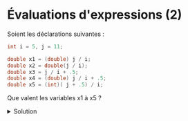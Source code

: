 # Évaluations d'expressions (2)

Soient les déclarations suivantes :
~~~cpp
int i = 5, j = 11; 

double x1 = (double) j / i;
double x2 = double(j / i);
double x3 = j / i + .5;
double x4 = (double) j / i + .5;
double x5 = (int)( j + .5) / i;
~~~

Que valent les variables x1 à x5 ? 

<details><summary>Solution</summary>

~~~cpp
x1 = 2.2;  // division réelle
x2 = 2.0;  // division entière
x3 = 2.5;
x4 = 2.7;  // division réelle
x5 = 2.0;  // division entière 
~~~

</details>

